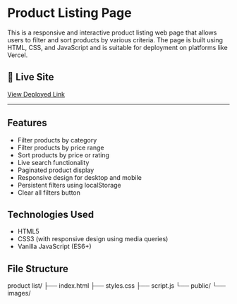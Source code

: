 # Product Listing Page

This is a responsive and interactive product listing web page that allows users to filter and sort products by various criteria. The page is built using HTML, CSS, and JavaScript and is suitable for deployment on platforms like Vercel.

## 🔗 Live Site
[View Deployed Link](https://product-listing-page-beige.vercel.app/)

---

## Features

- Filter products by category
- Filter products by price range
- Sort products by price or rating
- Live search functionality
- Paginated product display
- Responsive design for desktop and mobile
- Persistent filters using localStorage
- Clear all filters button

## Technologies Used

- HTML5
- CSS3 (with responsive design using media queries)
- Vanilla JavaScript (ES6+)

## File Structure
product list/
├── index.html
├── styles.css
├── script.js
└── public/
└── images/
